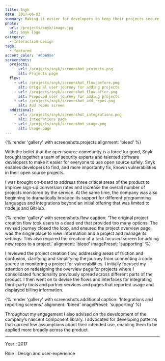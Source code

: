 ```yaml
---
title: Snyk
date: 2017-06-02
summary: Making it easier for developers to keep their projects secure and vulnerability free.
photo:
  url: /projects/snyk/image.jpg
  alt: Snyk logo
category:
  - Interaction design
tags:
  - featured
accent_color: '#6b698e'
screenshots:
  projects:
    - url: /projects/snyk/screenshot_projects.png
      alt: Projects page
  flow:
    - url: /projects/snyk/screenshot_flow_before.png
      alt: Original user journey for adding projects
    - url: /projects/snyk/screenshot_flow_after.png
      alt: Proposed user journey for adding projects
    - url: /projects/snyk/screenshot_add_repos.png
      alt: Add repos screen
  additional:
    - url: /projects/snyk/screenshot_integrations.png
      alt: Integrations page
    - url: /projects/snyk/screenshot_usage.png
      alt: Usage page
---
```

{% render 'gallery' with screenshots.projects
  alignment: 'bleed'
%}

With the belief that the open source community is a force for good, Snyk brought together a team of security experts and talented software developers to make it easier for everyone to use open source safely. Snyk enables developers to find, and more importantly fix, known vulnerabilities in their open source projects.

I was brought on-board to address three critical areas of the product to improve sign-up conversion rates and increase the overall number of projects monitored by the service. At the same time, the company was also beginning to dramatically broaden its support for different programming languages and integrations beyond an initial offering that was limited to node.js and GitHub.

{% render 'gallery' with screenshots.flow
  caption: 'The original project creation flow took users to a dead end that provided too many options. The revised journey closed the loop, and ensured the project overview page was the single place to view information and a project and manage its settings. This also required the creation of a task focused screen for adding new repos to a project.'
  alignment: 'bleed'
  imagePreset: 'supporting'
%}

I reviewed the project creation flow, addressing areas of friction and confusion, clarifying and simplifying the journey from connecting a code source to monitoring a project for vulnerabilities. I initially focused my attention on redesigning the overview page for projects where I consolidated functionality previously spread across different parts of the product. I then went on to devise the flows and interfaces for integrating third-party tools and partner services and pages that reported usage and displayed billing information.

{% render 'gallery' with screenshots.additional
  caption: 'Integrations and reporting screens.'
  alignment: 'bleed'
  imagePreset: 'supporting'
%}

Throughout my engagement I also advised on the development of the company’s nascent component library. I advocated for developing patterns that carried few assumptions about their intended use, enabling them to be applied more broadly across the product.

---

Year
: 2017

Role
: Design and user-experience
